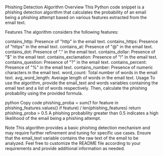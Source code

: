 Phishing Detection Algorithm
Overview
This Python code snippet is a phishing detection algorithm that calculates the probability of an email being a phishing attempt based on various features extracted from the email text.

Features
The algorithm considers the following features:

contains_http: Presence of "http" in the email text.
contains_https: Presence of "https" in the email text.
contains_at: Presence of "@" in the email text.
contains_dot: Presence of "." in the email text.
contains_dollar: Presence of "$" in the email text.
contains_exclamation: Presence of "!" in the email text.
contains_question: Presence of "?" in the email text.
contains_percent: Presence of "%" in the email text.
contains_number: Presence of numeric characters in the email text.
word_count: Total number of words in the email text.
avg_word_length: Average length of words in the email text.
Usage
To use the algorithm, provide the email_text and words variables containing the email text and a list of words respectively. Then, calculate the phishing probability using the provided formula.

python
Copy code
phishing_proba = sum(1 for feature in phishing_features.values() if feature) / len(phishing_features)
return phishing_proba > 0.5
A phishing probability greater than 0.5 indicates a high likelihood of the email being a phishing attempt.

Note
This algorithm provides a basic phishing detection mechanism and may require further refinement and tuning for specific use cases.
Ensure that the email_text variable contains the raw text of the email to be analyzed.
Feel free to customize the README file according to your requirements and provide additional information as needed.
